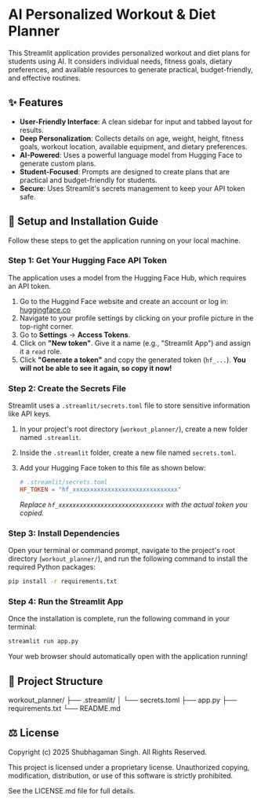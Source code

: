 # AI Personalized Workout & Diet Planner

This Streamlit application provides personalized workout and diet plans for students using AI. It considers individual needs, fitness goals, dietary preferences, and available resources to generate practical, budget-friendly, and effective routines.

## ✨ Features

- **User-Friendly Interface**: A clean sidebar for input and tabbed layout for results.
- **Deep Personalization**: Collects details on age, weight, height, fitness goals, workout location, available equipment, and dietary preferences.
- **AI-Powered**: Uses a powerful language model from Hugging Face to generate custom plans.
- **Student-Focused**: Prompts are designed to create plans that are practical and budget-friendly for students.
- **Secure**: Uses Streamlit's secrets management to keep your API token safe.

## 🚀 Setup and Installation Guide

Follow these steps to get the application running on your local machine.

### Step 1: Get Your Hugging Face API Token

The application uses a model from the Hugging Face Hub, which requires an API token.

1.  Go to the Huggind Face website and create an account or log in: [huggingface.co](https://huggingface.co/)
2.  Navigate to your profile settings by clicking on your profile picture in the top-right corner.
3.  Go to **Settings** -> **Access Tokens**.
4.  Click on **"New token"**. Give it a name (e.g., "Streamlit App") and assign it a `read` role.
5.  Click **"Generate a token"** and copy the generated token (`hf_...`). **You will not be able to see it again, so copy it now!**

### Step 2: Create the Secrets File

Streamlit uses a `.streamlit/secrets.toml` file to store sensitive information like API keys.

1.  In your project's root directory (`workout_planner/`), create a new folder named `.streamlit`.
2.  Inside the `.streamlit` folder, create a new file named `secrets.toml`.
3.  Add your Hugging Face token to this file as shown below:

    ```toml
    # .streamlit/secrets.toml
    HF_TOKEN = "hf_xxxxxxxxxxxxxxxxxxxxxxxxxxxxxx"
    ```
    *Replace `hf_xxxxxxxxxxxxxxxxxxxxxxxxxxxxxx` with the actual token you copied.*

### Step 3: Install Dependencies

Open your terminal or command prompt, navigate to the project's root directory (`workout_planner/`), and run the following command to install the required Python packages:

```bash
pip install -r requirements.txt
```

### Step 4: Run the Streamlit App

Once the installation is complete, run the following command in your terminal:

```bash
streamlit run app.py
```

Your web browser should automatically open with the application running!

## 📁 Project Structure
workout_planner/
├── .streamlit/
│   └── secrets.toml
├── app.py
├── requirements.txt
└── README.md


## ⚖️ License

Copyright (c) 2025 Shubhagaman Singh. All Rights Reserved.

This project is licensed under a proprietary license. Unauthorized copying, modification, distribution, or use of this software is strictly prohibited.

See the LICENSE.md file for full details.
